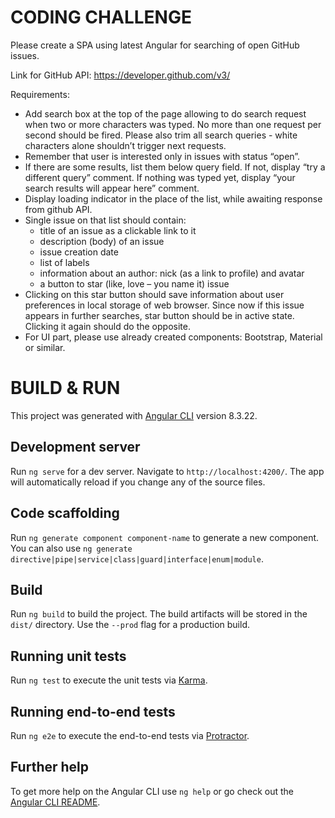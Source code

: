 # CODING CHALLENGE
Please create a SPA using latest Angular for searching of open GitHub issues.

Link for GitHub API: https://developer.github.com/v3/

Requirements:
- Add search box at the top of the page allowing to do search request when two or more
characters was typed. No more than one request per second should be fired. Please also trim all
search queries - white characters alone shouldn’t trigger next requests.
- Remember that user is interested only in issues with status “open”.
- If there are some results, list them below query field. If not, display “try a different query”
comment. If nothing was typed yet, display “your search results will appear here” comment.
- Display loading indicator in the place of the list, while awaiting response from github API.
- Single issue on that list should contain:
  - title of an issue as a clickable link to it
  - description (body) of an issue
  - issue creation date
  - list of labels
  - information about an author: nick (as a link to profile) and avatar
  - a button to star (like, love – you name it) issue
- Clicking on this star button should save information about user preferences in local storage of
web browser. Since now if this issue appears in further searches, star button should be in active
state. Clicking it again should do the opposite.
- For UI part, please use already created components: Bootstrap, Material or similar.

# BUILD & RUN

This project was generated with [Angular CLI](https://github.com/angular/angular-cli) version 8.3.22.

## Development server

Run `ng serve` for a dev server. Navigate to `http://localhost:4200/`. The app will automatically reload if you change any of the source files.

## Code scaffolding

Run `ng generate component component-name` to generate a new component. You can also use `ng generate directive|pipe|service|class|guard|interface|enum|module`.

## Build

Run `ng build` to build the project. The build artifacts will be stored in the `dist/` directory. Use the `--prod` flag for a production build.

## Running unit tests

Run `ng test` to execute the unit tests via [Karma](https://karma-runner.github.io).

## Running end-to-end tests

Run `ng e2e` to execute the end-to-end tests via [Protractor](http://www.protractortest.org/).

## Further help

To get more help on the Angular CLI use `ng help` or go check out the [Angular CLI README](https://github.com/angular/angular-cli/blob/master/README.md).
